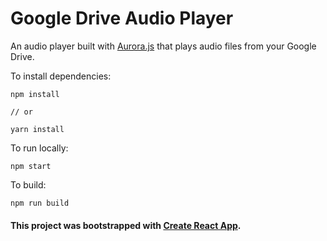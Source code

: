 # Google Drive Audio Player

An audio player built with [Aurora.js](https://github.com/audiocogs/aurora.js/) that plays audio files from your Google Drive.

To install dependencies:
```
npm install

// or

yarn install
```

To run locally:
```
npm start
```

To build:
```
npm run build
```

#### This project was bootstrapped with [Create React App](https://github.com/facebookincubator/create-react-app).